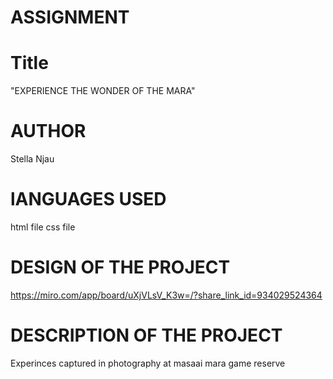 # ASSIGNMENT

# Title 
"EXPERIENCE THE WONDER OF THE MARA"

# AUTHOR 
Stella Njau

# lANGUAGES USED
html file
css file

# DESIGN OF THE PROJECT
https://miro.com/app/board/uXjVLsV_K3w=/?share_link_id=934029524364

# DESCRIPTION OF THE PROJECT
Experinces captured in photography at masaai mara game reserve


